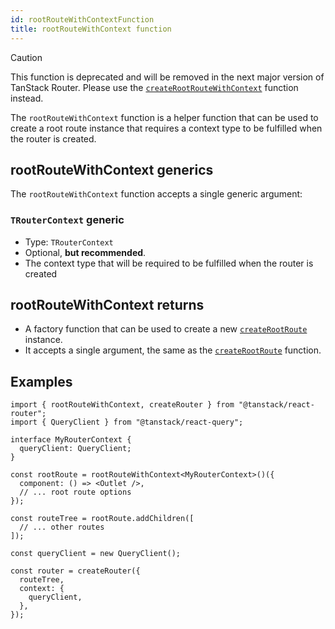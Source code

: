 ```yaml
---
id: rootRouteWithContextFunction
title: rootRouteWithContext function
---
```


> [!CAUTION]
> This function is deprecated and will be removed in the next major version of TanStack Router.
> Please use the [`createRootRouteWithContext`](../createRootRouteWithContextFunction.md) function instead.

The `rootRouteWithContext` function is a helper function that can be used to create a root route instance that requires a context type to be fulfilled when the router is created.

## rootRouteWithContext generics

The `rootRouteWithContext` function accepts a single generic argument:

### `TRouterContext` generic

- Type: `TRouterContext`
- Optional, **but recommended**.
- The context type that will be required to be fulfilled when the router is created

## rootRouteWithContext returns

- A factory function that can be used to create a new [`createRootRoute`](../createRootRouteFunction.md) instance.
- It accepts a single argument, the same as the [`createRootRoute`](../createRootRouteFunction.md) function.

## Examples

```tsx
import { rootRouteWithContext, createRouter } from "@tanstack/react-router";
import { QueryClient } from "@tanstack/react-query";

interface MyRouterContext {
  queryClient: QueryClient;
}

const rootRoute = rootRouteWithContext<MyRouterContext>()({
  component: () => <Outlet />,
  // ... root route options
});

const routeTree = rootRoute.addChildren([
  // ... other routes
]);

const queryClient = new QueryClient();

const router = createRouter({
  routeTree,
  context: {
    queryClient,
  },
});
```
